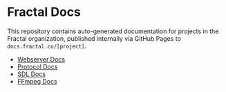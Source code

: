 # Fractal Docs

This repository contains auto-generated documentation for projects in the Fractal organization, published internally via GitHub Pages to `docs.fractal.co/[project]`.

- [Webserver Docs](https://docs.fractal.co/webserver)
- [Protocol Docs](https://docs.fractal.co/protocol)
- [SDL Docs](https://docs.fractal.co/SDL)
- [FFmpeg Docs](https://docs.fractal.co/FFmpeg)
